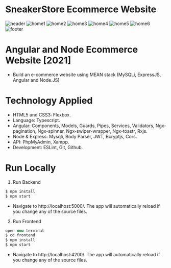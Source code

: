 # SneakerStore Ecommerce Website
![header](https://user-images.githubusercontent.com/81316439/148669391-dd69134f-a44b-471f-99bb-9d90163ea9ac.png)
![home1](https://user-images.githubusercontent.com/81316439/148669392-eff4519c-35b0-4793-920e-8baecf827967.png)
![home2](https://user-images.githubusercontent.com/81316439/148669393-6d62d67d-f578-41e4-85d8-1527231c6fba.png)
![home3](https://user-images.githubusercontent.com/81316439/148669395-43b2378b-b51f-431b-b248-625e4467e55f.png)
![home4](https://user-images.githubusercontent.com/81316439/148669398-d08ba9b9-045e-4df6-9834-eab99808c989.png)
![home5](https://user-images.githubusercontent.com/81316439/148669399-f36b0f3d-d2f9-4922-8fb8-84a61cc4f318.png)
![home6](https://user-images.githubusercontent.com/81316439/148669400-0ad45684-f21c-450d-87ea-4099dda914d6.png)
![footer](https://user-images.githubusercontent.com/81316439/148669402-650f7ef7-8aeb-4543-9b1b-28bf16b2889c.png)
# Angular and Node Ecommerce Website [2021]
- Build an e-commerce website using MEAN stack (MySQLi, ExpressJS, Angular and Node.JS)
# Technology Applied
- HTML5 and CSS3: Flexbox.
- Language: Typescript.
- Angular: Components, Models, Guards, Pipes, Services, Validators, Ngx-pagination, Ngx-spinner, Ngx-swiper-wrapper, Ngx-toastr, Rxjs.
- Node & Express: Mysqli, Body Parser, JWT, Bcryptjs, Cors.
- API: PhpMyAdmin, Xampp.
- Development: ESLint, Git, Github.
# Run Locally
1. Run Backend
```javascript
$ npm install
$ npm start
```
- Navigate to http://localhost:5000/. The app will automatically reload if you change any of the source files.
2. Run Frontend
```javascript
open new terminal
$ cd frontend
$ npm install
$ npm start
```
- Navigate to http://localhost:4200/. The app will automatically reload if you change any of the source files.
